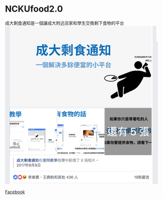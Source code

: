 # NCKUfood2.0

成大剩食通知是一個讓成大附近店家和學生交換剩下食物的平台<br>
<img src="image/descirible.png"><br>


[Facebook](https://www.facebook.com/pg/%E6%88%90%E5%A4%A7%E5%89%A9%E9%A3%9F%E9%80%9A%E7%9F%A5-114296172617084/about/?ref=page_internal)
